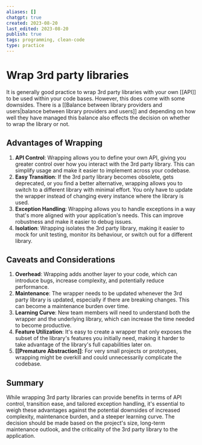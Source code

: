 ```yaml
---
aliases: []
chatgpt: true
created: 2023-08-20
last_edited: 2023-08-20
publish: true
tags: programming, clean-code
type: practice
---
```

# Wrap 3rd party libraries

It is generally good practice to wrap 3rd party libraries with your own [[API]] to be used within your code bases. However, this does come with some downsides. There is a [[Balance between library providers and users|balance between library providers and users]] and depending on how well they have managed this balance also effects the decision on whether to wrap the library or not.

## Advantages of Wrapping

1. **API Control**: Wrapping allows you to define your own API, giving you greater control over how you interact with the 3rd party library. This can simplify usage and make it easier to implement across your codebase.
2. **Easy Transition**: If the 3rd party library becomes obsolete, gets deprecated, or you find a better alternative, wrapping allows you to switch to a different library with minimal effort. You only have to update the wrapper instead of changing every instance where the library is used.
3. **Exception Handling**: Wrapping allows you to handle exceptions in a way that's more aligned with your application's needs. This can improve robustness and make it easier to debug issues.
4. **Isolation**: Wrapping isolates the 3rd party library, making it easier to mock for unit testing, monitor its behaviour, or switch out for a different library.

## Caveats and Considerations

1. **Overhead**: Wrapping adds another layer to your code, which can introduce bugs, increase complexity, and potentially reduce performance.
2. **Maintenance**: The wrapper needs to be updated whenever the 3rd party library is updated, especially if there are breaking changes. This can become a maintenance burden over time.
3. **Learning Curve**: New team members will need to understand both the wrapper and the underlying library, which can increase the time needed to become productive.
4. **Feature Utilization**: It's easy to create a wrapper that only exposes the subset of the library's features you initially need, making it harder to take advantage of the library's full capabilities later on.
5. **[[Premature Abstraction]]**: For very small projects or prototypes, wrapping might be overkill and could unnecessarily complicate the codebase.

## Summary

While wrapping 3rd party libraries can provide benefits in terms of API control, transition ease, and tailored exception handling, it's essential to weigh these advantages against the potential downsides of increased complexity, maintenance burden, and a steeper learning curve. The decision should be made based on the project's size, long-term maintenance outlook, and the criticality of the 3rd party library to the application.
